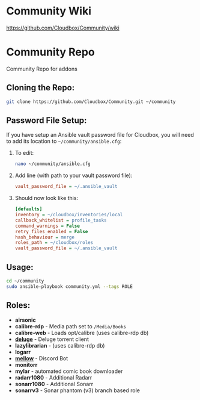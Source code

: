# Community Wiki

https://github.com/Cloudbox/Community/wiki


# Community Repo

Community Repo for addons


## Cloning the Repo:

```bash
git clone https://github.com/Cloudbox/Community.git ~/community
```

## Password File Setup:

If you have setup an Ansible vault password file for Cloudbox, you will need to add its location to `~/community/ansible.cfg`:

1. To edit:
   ```bash
   nano ~/community/ansible.cfg
   ```

2. Add line (with path to your vault password file):
   ```ini
   vault_password_file = ~/.ansible_vault
   ```

3. Should now look like this:
   ```ini
   [defaults]
   inventory = ~/cloudbox/inventories/local
   callback_whitelist = profile_tasks
   command_warnings = False
   retry_files_enabled = False
   hash_behaviour = merge
   roles_path = ~/cloudbox/roles
   vault_password_file = ~/.ansible_vault
   ```


## Usage:

```bash
cd ~/community
sudo ansible-playbook community.yml --tags ROLE
```
## Roles:

- **airsonic**
- **calibre-rdp** - Media path set to `/Media/Books`
- **calibre-web** - Loads opt/calibre  (uses calibre-rdp db)
- **[deluge](../../wiki/Deluge)** - Deluge torrent client
- **lazylibrarian** - (uses calibre-rdp db)
- **logarr**
- **[mellow](../../wiki/Mellow-Discord-Bot)** - Discord Bot
- **monitorr**
- **mylar** - automated comic book downloader
- **radarr1080** - Additional Radarr
- **sonarr1080** - Additional Sonarr
- **sonarrv3** - Sonar phantom (v3) branch based role
